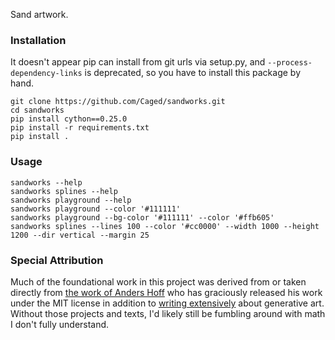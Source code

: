 Sand artwork.

### Installation
It doesn't appear pip can install from git urls via setup.py, and `--process-dependency-links` is
deprecated, so you have to install this package by hand.

```
git clone https://github.com/Caged/sandworks.git
cd sandworks
pip install cython==0.25.0
pip install -r requirements.txt
pip install .
```

### Usage

```
sandworks --help
sandworks splines --help
sandworks playground --help
sandworks playground --color '#111111'
sandworks playground --bg-color '#111111' --color '#ffb605'
sandworks splines --lines 100 --color '#cc0000' --width 1000 --height 1200 --dir vertical --margin 25
```

### Special Attribution

Much of the foundational work in this project was derived from or taken directly from [the work of Anders Hoff](https://github.com/inconvergent/sand-spline) who has graciously released his work under the MIT license in addition to [writing extensively](http://inconvergent.net/#writing) about generative art.  Without those projects and texts, I'd likely still be fumbling around with math I don't fully understand.
